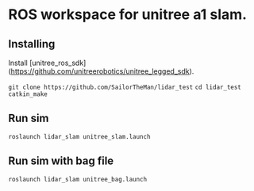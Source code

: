 # ROS workspace for unitree a1 slam.

## Installing
Install [unitree_ros_sdk] (https://github.com/unitreerobotics/unitree_legged_sdk).

 `git clone https://github.com/SailorTheMan/lidar_test`
 `cd lidar_test`
 `catkin_make`

## Run sim

`roslaunch lidar_slam unitree_slam.launch`

## Run sim with bag file

`roslaunch lidar_slam unitree_bag.launch`